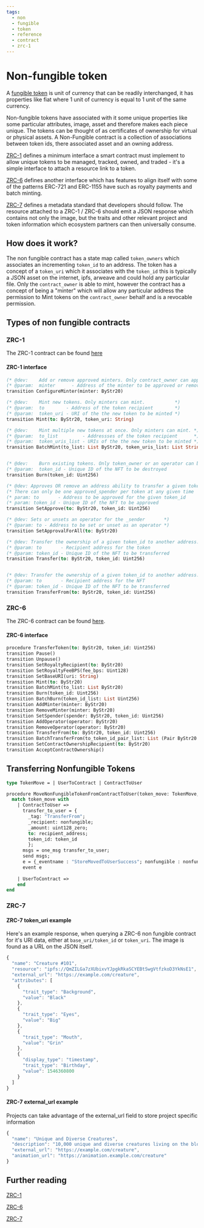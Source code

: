 ```yaml
---
tags:
  - non
  - fungible
  - token
  - reference
  - contract
  - zrc-1
---
```


# Non-fungible token

A [fungible token](fungible) is unit of currency that can be readily interchanged, it has properties like fiat where 1 unit of currency is equal to 1 unit of the same currency.

Non-fungible tokens have associated with it some unique properties like some particular attributes, image, asset and therefore makes each piece unique. The tokens can be thought of as certificates of ownership for virtual or physical assets. A Non-Fungible contract is a collection of associations between token ids, there associated asset and an owning address.

[ZRC-1](https://github.com/Zilliqa/ZRC/blob/master/zrcs/zrc-1.md) defines a minimum interface a smart contract must implement to allow unique tokens to be managed, tracked, owned, and traded - it's a simple interface to attach a resource link to a token.

[ZRC-6](https://github.com/Zilliqa/ZRC/blob/master/zrcs/zrc-6.md) defines another interface which has features to align itself with some of the patterns ERC-721 and ERC-1155 have such as royalty payments and batch minting.

[ZRC-7](https://github.com/Zilliqa/ZRC/blob/master/zrcs/zrc-7.md) defines a metadata standard that developers should follow. The resource attached to a ZRC-1 / ZRC-6 should emit a JSON response which contains not only the image, but the traits and other relevant project and token information which ecosystem partners can then universally consume.

## How does it work?

The non fungible contract has a state map called ```token_owners``` which associates an incrementing ```token_id``` to an address. The token has a concept of a ```token_uri``` which it associates with the ```token_id``` this is typically a JSON asset on the internet, ipfs, arweave and could hold any particular file. Only the ```contract_owner``` is able to mint, however the contract has a concept of being a "minter" which will allow any particular address the permission to Mint tokens on the ```contract_owner``` behalf and is a revocable permission.

## Types of non fungible contracts

### ZRC-1

The ZRC-1 contract can be found [here](https://github.com/Zilliqa/ZRC/blob/master/reference/zrc6.scilla)

#### ZRC-1 interface

```ocaml
(* @dev:    Add or remove approved minters. Only contract_owner can approve minters. *)
(* @param:  minter      - Address of the minter to be approved or removed            *)
transition ConfigureMinter(minter: ByStr20)

(* @dev:    Mint new tokens. Only minters can mint.           *)
(* @param:  to        - Address of the token recipient        *)
(* @param:  token_uri - URI of the the new token to be minted *)
transition Mint(to: ByStr20, token_uri: String)

(* @dev:    Mint multiple new tokens at once. Only minters can mint. *)
(* @param:  to_list         - Addressses of the token recipient      *)
(* @param:  token_uris_list - URIs of the the new token to be minted *)
transition BatchMint(to_list: List ByStr20, token_uris_list: List String)


(* @dev:    Burn existing tokens. Only token_owner or an operator can burn a NFT. *)
(* @param:  token_id - Unique ID of the NFT to be destroyed                       *)
transition Burn(token_id: Uint256)

(* @dev: Approves OR remove an address ability to transfer a given token_id *)
(* There can only be one approved_spender per token at any given time       *)
(* param: to       - Address to be approved for the given token_id          *)
(* param: token_id - Unique ID of the NFT to be approved                    *)
transition SetApprove(to: ByStr20, token_id: Uint256)

(* @dev: Sets or unsets an operator for the _sender       *)
(* @param: to - Address to be set or unset as an operator *)
transition SetApprovalForAll(to: ByStr20)

(* @dev: Transfer the ownership of a given token_id to another address. token_owner only transition. *)
(* @param: to       - Recipient address for the token                                                *)
(* @param: token_id - Unique ID of the NFT to be transferred                                         *)
transition Transfer(to: ByStr20, token_id: Uint256)


(* @dev: Transfer the ownership of a given token_id to another address. approved_spender or operator only transition. *)
(* @param: to       - Recipient address for the NFT                                                                   *)
(* @param: token_id - Unique ID of the NFT to be transferred                                                          *)
transition TransferFrom(to: ByStr20, token_id: Uint256)
```

### ZRC-6

The ZRC-6 contract can be found [here](https://github.com/Zilliqa/ZRC/blob/master/reference/zrc6.scilla).

#### ZRC-6 interface

```ocaml
procedure TransferToken(to: ByStr20, token_id: Uint256)
transition Pause()
transition Unpause()
transition SetRoyaltyRecipient(to: ByStr20)
transition SetRoyaltyFeeBPS(fee_bps: Uint128)
transition SetBaseURI(uri: String)
transition Mint(to: ByStr20)
transition BatchMint(to_list: List ByStr20)
transition Burn(token_id: Uint256)
transition BatchBurn(token_id_list: List Uint256)
transition AddMinter(minter: ByStr20)
transition RemoveMinter(minter: ByStr20)
transition SetSpender(spender: ByStr20, token_id: Uint256)
transition AddOperator(operator: ByStr20)
transition RemoveOperator(operator: ByStr20)
transition TransferFrom(to: ByStr20, token_id: Uint256)
transition BatchTransferFrom(to_token_id_pair_list: List (Pair ByStr20 Uint256))
transition SetContractOwnershipRecipient(to: ByStr20)
transition AcceptContractOwnership()
```

## Transferring Nonfungible Tokens

```ocaml
type TokenMove = | UserToContract | ContractToUser

procedure MoveNonFungibleTokenFromContractToUser(token_move: TokenMove, recipient_address: ByStr20, nonfungible: ByStr20, token_id: Uint256)
  match token_move with
    | ContractToUser =>
      transfer_to_user = {
        _tag: "TransferFrom";
        _recipient: nonfungible;
        _amount: uint128_zero;
        to: recipient_address;
        token_id: token_id
        };
      msgs = one_msg transfer_to_user;
      send msgs;
      e = {_eventname : "StoreMovedToUserSuccess"; nonfungible : nonfungible; token_id: token_id};  
      event e
      
    | UserToContract =>
    end
end
```

### ZRC-7


#### ZRC-7 token_uri example

Here's an example response, when querying a ZRC-6 non fungible contract for it's URI data, either at ```base_uri/token_id``` or ```token_uri```. The image is found as a URL on the JSON itself.

```js
{
  "name": "Creature #101",
  "resource": "ipfs://QmZILGa7zXUbixvYJpgkRkaSCYEBtSwgVtfzkoD3YkNsE1",
  "external_url": "https://example.com/creature",
  "attributes": [
    {
      "trait_type": "Background",
      "value": "Black"
    },
    {
      "trait_type": "Eyes",
      "value": "Big"
    },
    {
      "trait_type": "Mouth",
      "value": "Grin"
    },
    {
      "display_type": "timestamp",
      "trait_type": "Birthday",
      "value": 1546360800
    }
  ]
}
```

#### ZRC-7 external_url example

Projects can take advantage of the external_url field to store project specific information

```js
{
  "name": "Unique and Diverse Creatures",
  "description": "10,000 unique and diverse creatures living on the blockchain.",
  "external_url": "https://example.com/creature",
  "animation_url": "https://animation.example.com/creature"
}
```

## Further reading

[ZRC-1](https://github.com/Zilliqa/ZRC/blob/master/zrcs/zrc-1.md)

[ZRC-6](https://github.com/Zilliqa/ZRC/blob/master/zrcs/zrc-6.md)

[ZRC-7](https://github.com/Zilliqa/ZRC/blob/master/zrcs/zrc-7.md)
